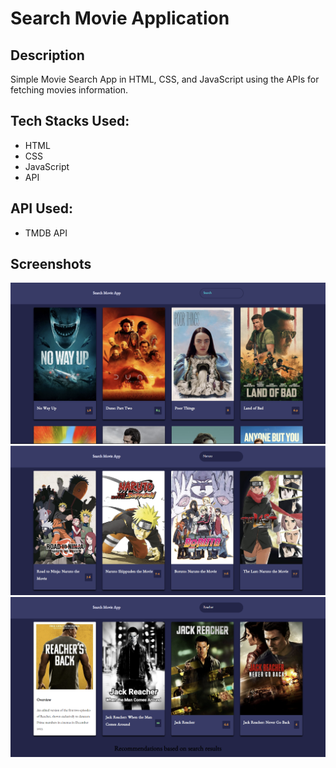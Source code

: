# Search Movie Application

## Description

Simple Movie Search App in HTML, CSS, and JavaScript using the APIs for fetching movies information.

## Tech Stacks Used:

- HTML
- CSS
- JavaScript
- API

## API Used:

- TMDB API

## Screenshots

![image](images/image.png)
<br>
![image1](images/image1.png)
<br>
![image2](images/image2.png)
